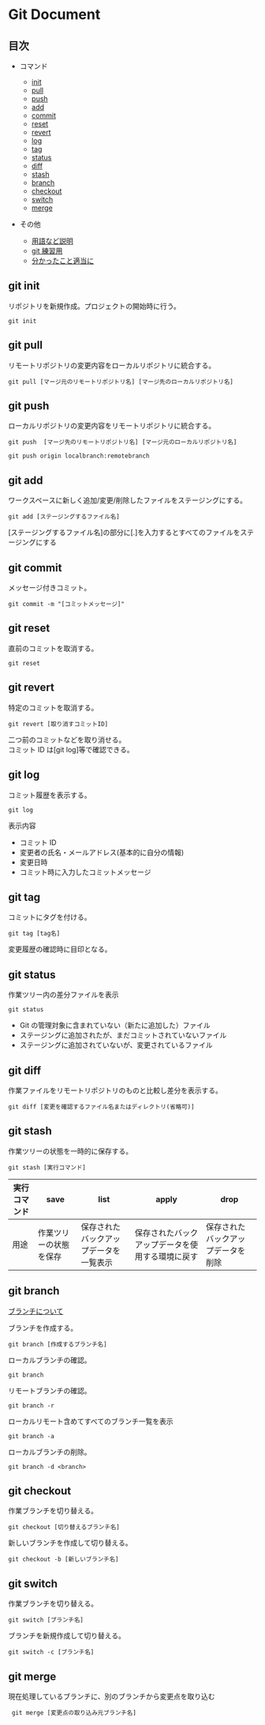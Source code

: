 ﻿# Git Document

## 目次

- コマンド

  - [init](#init)
  - [pull](#pull)
  - [push](#push)
  - [add](#add)
  - [commit](#commit)
  - [reset](#reset)
  - [revert](#revert)
  - [log](#log)
  - [tag](#tag)
  - [status](#status)
  - [diff](#diff)
  - [stash](#stash)
  - [branch](#branch)
  - [checkout](#checkout)
  - [switch](#switch)
  - [merge](#merge)

- その他

  - [用語など説明](/EXPLANATION.md)
  - [git 練習用](/TEST.md)
  - [分かったこと適当に](/STUDY.md)

<h2 id="init">git init</h2>

リポジトリを新規作成。プロジェクトの開始時に行う。

```
git init
```

<h2 id="pull">git pull</h2>

リモートリポジトリの変更内容をローカルリポジトリに統合する。

```
git pull [マージ元のリモートリポジトリ名] [マージ先のローカルリポジトリ名]
```

<h2 id="push">git push</h2>
ローカルリポジトリの変更内容をリモートリポジトリに統合する。

```
git push  [マージ先のリモートリポジトリ名] [マージ元のローカルリポジトリ名]
```

```
git push origin localbranch:remotebranch
```

<h2 id="add">git add</h2>
ワークスペースに新しく追加/変更/削除したファイルをステージングにする。

```
git add [ステージングするファイル名]
```

[ステージングするファイル名]の部分に[.]を入力するとすべてのファイルをステージングにする

<h2 id="commit">git commit</h2>

メッセージ付きコミット。

```
git commit -m "[コミットメッセージ]"
```

<h2 id="reset">git reset</h2>
直前のコミットを取消する。

```
git reset
```

<h2 id="revert">git revert</h2>
特定のコミットを取消する。

```
git revert [取り消すコミットID]
```

二つ前のコミットなどを取り消せる。<br>
コミット ID は[git log]等で確認できる。

<h2 id="log">git log</h2>
コミット履歴を表示する。

```
git log
```

表示内容

- コミット ID
- 変更者の氏名・メールアドレス(基本的に自分の情報)
- 変更日時
- コミット時に入力したコミットメッセージ

<h2 id="tag">git tag</h2>
コミットにタグを付ける。

```
git tag [tag名]
```

変更履歴の確認時に目印となる。

<h2 id="status">git status</h2>
作業ツリー内の差分ファイルを表示

```
git status
```

- Git の管理対象に含まれていない（新たに追加した）ファイル
- ステージングに追加されたが、まだコミットされていないファイル
- ステージングに追加されていないが、変更されているファイル

<h2 id="diff">git diff</h2>
作業ファイルをリモートリポジトリのものと比較し差分を表示する。

```
git diff [変更を確認するファイル名またはディレクトリ(省略可)]
```

<h2 id="stash">git stash</h2>
作業ツリーの状態を一時的に保存する。

```
git stash [実行コマンド]
```

| 実行コマンド | save                   | list                                   | apply                                            | drop                               |
| ------------ | ---------------------- | -------------------------------------- | ------------------------------------------------ | ---------------------------------- |
| 用途         | 作業ツリーの状態を保存 | 保存されたバックアップデータを一覧表示 | 保存されたバックアップデータを使用する環境に戻す | 保存されたバックアップデータを削除 |

<h2 id="branch">git branch</h2>

[ブランチについて](/EXPLANATION.md#branch)

ブランチを作成する。

```
git branch [作成するブランチ名]
```

ローカルブランチの確認。

```
git branch
```

リモートブランチの確認。

```
git branch -r
```

ローカルリモート含めてすべてのブランチ一覧を表示

```
git branch -a
```

ローカルブランチの削除。

```
git branch -d <branch>
```

<h2 id="checkout">git checkout</h2>
作業ブランチを切り替える。

```
git checkout [切り替えるブランチ名]
```

新しいブランチを作成して切り替える。

```
git checkout -b [新しいブランチ名]
```

<h2 id="switch">git switch</h2>

作業ブランチを切り替える。

```
git switch [ブランチ名]
```

ブランチを新規作成して切り替える。

```
git switch -c [ブランチ名]
```

<h2 id="merge">git merge</h2>
現在処理しているブランチに、別のブランチから変更点を取り込む

```
 git merge [変更点の取り込み元ブランチ名]
```
